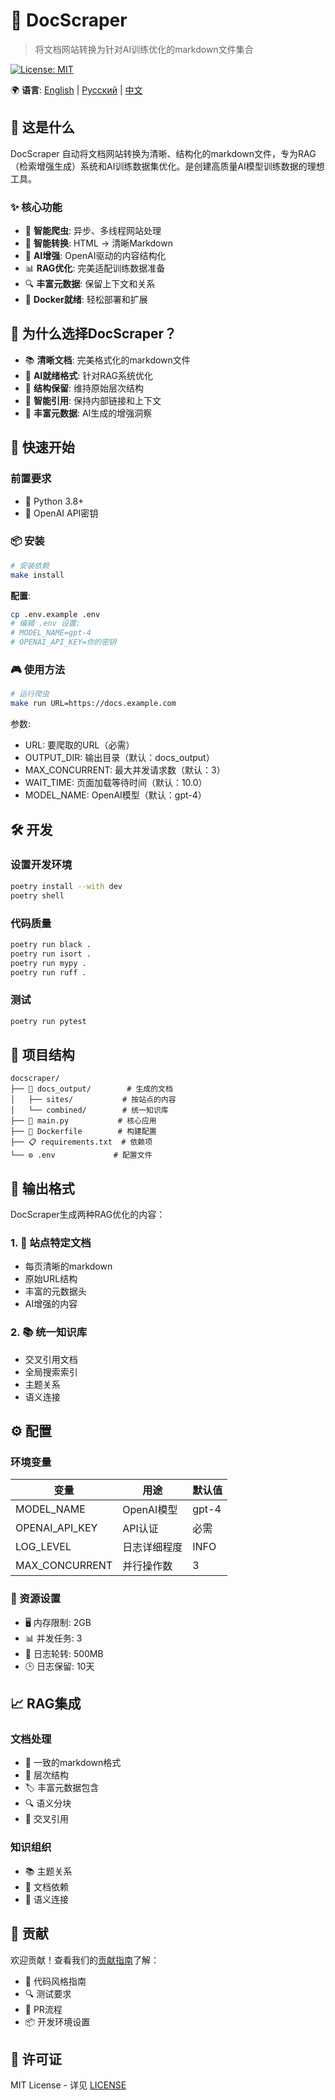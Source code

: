 # 🚀 DocScraper

> 将文档网站转换为针对AI训练优化的markdown文件集合

[![License: MIT](https://img.shields.io/badge/License-MIT-yellow.svg)](https://opensource.org/licenses/MIT)

🌍 **语言**: [English](README.md) | [Русский](README_ru.md) | [中文](README_zh.md)

## 🎯 这是什么

DocScraper 自动将文档网站转换为清晰、结构化的markdown文件，专为RAG（检索增强生成）系统和AI训练数据集优化。是创建高质量AI模型训练数据的理想工具。

### ✨ 核心功能

- 🔄 **智能爬虫**: 异步、多线程网站处理
- 📝 **智能转换**: HTML → 清晰Markdown
- 🧠 **AI增强**: OpenAI驱动的内容结构化
- 📊 **RAG优化**: 完美适配训练数据准备
- 🔍 **丰富元数据**: 保留上下文和关系
- 🐳 **Docker就绪**: 轻松部署和扩展

## 💫 为什么选择DocScraper？

- 📚 **清晰文档**: 完美格式化的markdown文件
- 🤖 **AI就绪格式**: 针对RAG系统优化
- 🌳 **结构保留**: 维持原始层次结构
- 🔗 **智能引用**: 保持内部链接和上下文
- 🎨 **丰富元数据**: AI生成的增强洞察

## 🚀 快速开始

### 前置要求

- 🐍 Python 3.8+
- 🔑 OpenAI API密钥

### 📦 安装

```bash
# 安装依赖
make install
```

**配置**:
```bash
cp .env.example .env
# 编辑 .env 设置:
# MODEL_NAME=gpt-4
# OPENAI_API_KEY=你的密钥
```

### 🎮 使用方法

```bash
# 运行爬虫
make run URL=https://docs.example.com
```

参数:
- URL: 要爬取的URL（必需）
- OUTPUT_DIR: 输出目录（默认：docs_output）
- MAX_CONCURRENT: 最大并发请求数（默认：3）
- WAIT_TIME: 页面加载等待时间（默认：10.0）
- MODEL_NAME: OpenAI模型（默认：gpt-4）


## 🛠 开发

### 设置开发环境
```bash
poetry install --with dev
poetry shell
```

### 代码质量
```bash
poetry run black .
poetry run isort .
poetry run mypy .
poetry run ruff .
```

### 测试
```bash
poetry run pytest
```

## 📁 项目结构

```plaintext
docscraper/
├── 📂 docs_output/        # 生成的文档
│   ├── sites/           # 按站点的内容
│   └── combined/        # 统一知识库
├── 📝 main.py           # 核心应用
├── 📄 Dockerfile        # 构建配置
├── 📋 requirements.txt  # 依赖项
└── ⚙️ .env             # 配置文件
```

## 🎨 输出格式

DocScraper生成两种RAG优化的内容：

### 1. 📑 站点特定文档
- 每页清晰的markdown
- 原始URL结构
- 丰富的元数据头
- AI增强的内容

### 2. 📚 统一知识库
- 交叉引用文档
- 全局搜索索引
- 主题关系
- 语义连接

## ⚙️ 配置

### 环境变量
| 变量 | 用途 | 默认值 |
|------|------|--------|
| MODEL_NAME | OpenAI模型 | gpt-4 |
| OPENAI_API_KEY | API认证 | 必需 |
| LOG_LEVEL | 日志详细程度 | INFO |
| MAX_CONCURRENT | 并行操作数 | 3 |

### 🔧 资源设置
- 🖥️ 内存限制: 2GB
- 📊 并发任务: 3
- 📝 日志轮转: 500MB
- 🕒 日志保留: 10天

## 📈 RAG集成

### 文档处理
- 📝 一致的markdown格式
- 🌳 层次结构
- 🏷️ 丰富元数据包含
- 🔍 语义分块
- 🔗 交叉引用

### 知识组织
- 📚 主题关系
- 🔄 文档依赖
- 🧩 语义连接

## 🤝 贡献

欢迎贡献！查看我们的[贡献指南](docs/CONTRIBUTING.md)了解：
- 📝 代码风格指南
- 🔍 测试要求
- 🚀 PR流程
- 📦 开发环境设置

## 📄 许可证

MIT License - 详见 [LICENSE](LICENSE)